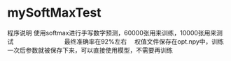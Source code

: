 # mySoftMaxTest
程序说明
	使用softmax进行手写数字预测，60000张用来训练，10000张用来测试
　　　　　　　　最终准确率在92%左右
　权值文件保存在opt.npy中，训练一次后参数就被保存下来，可以直接使用模型，不需要再训练
